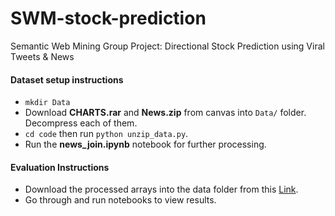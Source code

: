# SWM-stock-prediction
Semantic Web Mining Group Project: Directional Stock Prediction using Viral Tweets &amp; News


#### Dataset setup instructions
* `mkdir Data`
* Download **CHARTS.rar** and **News.zip** from canvas into `Data/` folder. Decompress each of them.
* `cd code` then run `python unzip_data.py`.
* Run the **news_join.ipynb** notebook for further processing.

#### Evaluation Instructions
* Download the processed arrays into the data folder from this [Link](https://github.com/baani-khurana/SWM-stock-prediction).
* Go through and run notebooks to view results.
